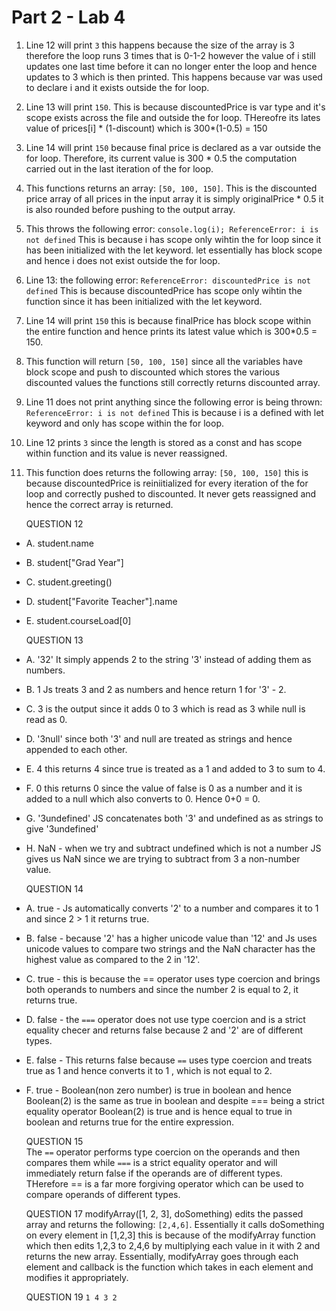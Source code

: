 # Part 2 - Lab 4 

1. Line 12 will print ``3`` this happens because the size of the array is 3 therefore the loop runs 3 times that is 0-1-2 however the value of i still updates one last time before it can no longer enter the loop and hence updates to 3 which is then printed. This happens because var was used to declare i and it exists outside the for loop.
2. Line 13 will print ``150``. This is because discountedPrice is var type and it's scope exists across the file and outside the for loop. THereofre its lates value of prices[i] * (1-discount) which is 300*(1-0.5) = 150 
3. Line 14 will print ``150`` because final price is declared as a var outside the for loop. Therefore, its current value is 300 * 0.5 the computation carried out in the last iteration of the for loop.
4. This functions returns an array: ``[50, 100, 150]``. This is the discounted price array of all prices in the input array it is simply originalPrice * 0.5 it is also rounded before pushing to the output array. 
5. This throws the following error: `` console.log(i); ReferenceError: i is not defined `` This is because i has scope only wihtin the for loop since it has been initialized with the let keyword. let essentially has block scope and hence i does not exist outside the for loop.
6. Line 13: the following error: `` ReferenceError: discountedPrice is not defined `` This is because discountedPrice has scope only wihtin the function since it has been initialized with the let keyword.
7. Line 14 will print ``150`` this is because finalPrice has block scope within the entire function and hence prints its latest value which is 300*0.5 = 150.
8. This function will return `` [50, 100, 150] `` since all the variables have block scope and push to discounted which stores the various discounted values the functions still correctly returns discounted array.
9. Line 11 does not print anything since the following error is being thrown: `` ReferenceError: i is not defined ``
This is because i is a defined with let keyword and only has scope within the for loop.

10. Line 12 prints `` 3 `` since the length is stored as a const and has scope within function and its value is never reassigned. 
                   
11.  This function does returns the following array: `` [50, 100, 150] `` this is because discountedPrice is reiniitialized for every iteration of the for loop and correctly pushed to discounted. It never gets reassigned and hence the correct array is returned. 

     QUESTION 12 
* A. student.name
* B. student["Grad Year"]
* C. student.greeting()
* D. student["Favorite Teacher"].name
* E. student.courseLoad[0]

     QUESTION 13 

* A. '32' It simply appends 2 to the string '3' instead of adding them as numbers.
* B. 1 Js treats 3 and 2 as numbers and hence return 1 for '3' - 2.
* C. 3 is the output since it adds 0 to 3 which is read as 3 while null is read as 0. 
* D. '3null' since both '3' and null are treated as strings and hence appended to each other. 
* E. 4 this returns 4 since true is treated as a 1 and added to 3 to sum to 4. 
* F. 0 this returns 0 since the value of false is 0 as a number and it is added to a null which also converts to 0. Hence 0+0 = 0. 
* G. '3undefined' JS concatenates both '3' and undefined as as strings to give '3undefined' 
* H. NaN - when we try and subtract undefined which is not a number JS gives us NaN since we are trying to subtract from 3 a non-number value. 

     QUESTION 14 
 
 *  A. true - Js automatically converts '2' to a number and compares it to 1 and since 2 > 1 it returns true.
 *   B. false - because '2' has a higher unicode value than '12' and Js  uses unicode values to compare two strings and the NaN character has the highest value as compared to the 2 in '12'. 
 *    C. true - this is because the == operator uses type coercion and brings both operands to numbers and since the number 2 is equal to 2, it returns true. 
 * D. false - the ` === ` operator does not use type coercion and is a strict equality checer and returns false because 2 and '2' are of different types. 
 * E. false - This returns false because ``==`` uses type coercion and treats true as 1 and hence converts it to 1 , which is not equal to 2. 
 * F. true - Boolean(non zero number) is true in boolean and hence Boolean(2) is the same as true in boolean and despite === being a strict equality operator Boolean(2) is true and is hence equal to true in boolean and returns true for the entire expression. 

     QUESTION 15  
    The `` == `` operator performs type coercion on the operands and then compares them while `` === `` is a strict equality operator and will immediately return false if the operands are of different types. THerefore == is a far more forgiving operator which can be used to compare operands of different types. 

     QUESTION 17
    modifyArray([1, 2, 3], doSomething) edits the passed array and returns the following: ``[2,4,6]``. Essentially it calls doSomething on every element in [1,2,3] this is because of the modifyArray function which then edits 1,2,3 to 2,4,6 by multiplying each value in it with 2 and returns the new array. Essentially, modifyArray goes through each element and callback is the function which takes in each element and modifies it appropriately.

    QUESTION 19
    ``
    1
    4
    3
    2
    ``
